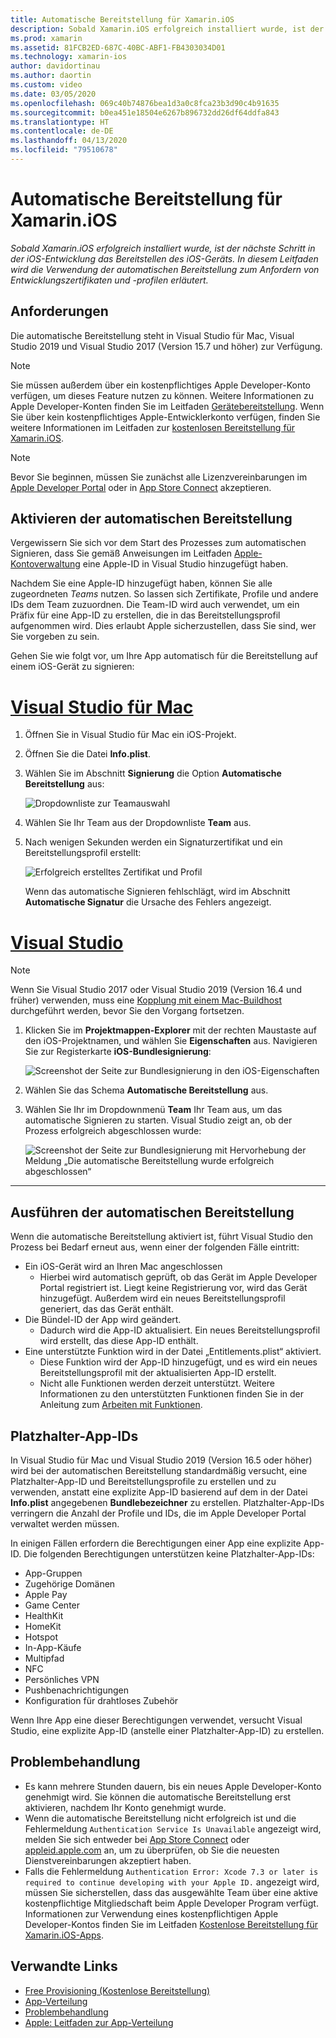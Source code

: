 ```yaml
---
title: Automatische Bereitstellung für Xamarin.iOS
description: Sobald Xamarin.iOS erfolgreich installiert wurde, ist der nächste Schritt in der iOS-Entwicklung das Bereitstellen des iOS-Geräts. Dieses Handbuch beschreibt die Verwendung der Option „Automatische Signatur“, um Entwicklungszertifikate und -profile anzufordern.
ms.prod: xamarin
ms.assetid: 81FCB2ED-687C-40BC-ABF1-FB4303034D01
ms.technology: xamarin-ios
author: davidortinau
ms.author: daortin
ms.custom: video
ms.date: 03/05/2020
ms.openlocfilehash: 069c40b74876bea1d3a0c8fca23b3d90c4b91635
ms.sourcegitcommit: b0ea451e18504e6267b896732dd26df64ddfa843
ms.translationtype: HT
ms.contentlocale: de-DE
ms.lasthandoff: 04/13/2020
ms.locfileid: "79510678"
---
```

# <a name="automatic-provisioning-for-xamarinios"></a>Automatische Bereitstellung für Xamarin.iOS

_Sobald Xamarin.iOS erfolgreich installiert wurde, ist der nächste Schritt in der iOS-Entwicklung das Bereitstellen des iOS-Geräts. In diesem Leitfaden wird die Verwendung der automatischen Bereitstellung zum Anfordern von Entwicklungszertifikaten und -profilen erläutert._

## <a name="requirements"></a>Anforderungen

Die automatische Bereitstellung steht in Visual Studio für Mac, Visual Studio 2019 und Visual Studio 2017 (Version 15.7 und höher) zur Verfügung. 

> [!NOTE]
> Sie müssen außerdem über ein kostenpflichtiges Apple Developer-Konto verfügen, um dieses Feature nutzen zu können. Weitere Informationen zu Apple Developer-Konten finden Sie im Leitfaden [Gerätebereitstellung](~/ios/get-started/installation/device-provisioning/index.md).
> Wenn Sie über kein kostenpflichtiges Apple-Entwicklerkonto verfügen, finden Sie weitere Informationen im Leitfaden zur [kostenlosen Bereitstellung für Xamarin.iOS](~/ios/get-started/installation/device-provisioning/free-provisioning.md).

> [!NOTE]
> Bevor Sie beginnen, müssen Sie zunächst alle Lizenzvereinbarungen im [Apple Developer Portal](https://developer.apple.com/account/) oder in [App Store Connect](https://appstoreconnect.apple.com/) akzeptieren.


## <a name="enable-automatic-provisioning"></a>Aktivieren der automatischen Bereitstellung

Vergewissern Sie sich vor dem Start des Prozesses zum automatischen Signieren, dass Sie gemäß Anweisungen im Leitfaden [Apple-Kontoverwaltung](~/cross-platform/macios/apple-account-management.md) eine Apple-ID in Visual Studio hinzugefügt haben. 

Nachdem Sie eine Apple-ID hinzugefügt haben, können Sie alle zugeordneten _Teams_ nutzen. So lassen sich Zertifikate, Profile und andere IDs dem Team zuzuordnen. Die Team-ID wird auch verwendet, um ein Präfix für eine App-ID zu erstellen, die in das Bereitstellungsprofil aufgenommen wird. Dies erlaubt Apple sicherzustellen, dass Sie sind, wer Sie vorgeben zu sein.

Gehen Sie wie folgt vor, um Ihre App automatisch für die Bereitstellung auf einem iOS-Gerät zu signieren:

# <a name="visual-studio-for-mac"></a>[Visual Studio für Mac](#tab/macos)

1. Öffnen Sie in Visual Studio für Mac ein iOS-Projekt.

2. Öffnen Sie die Datei **Info.plist**.

3. Wählen Sie im Abschnitt **Signierung** die Option **Automatische Bereitstellung** aus:

    ![Dropdownliste zur Teamauswahl](automatic-provisioning-images/image2.png)

4. Wählen Sie Ihr Team aus der Dropdownliste **Team** aus.

5. Nach wenigen Sekunden werden ein Signaturzertifikat und ein Bereitstellungsprofil erstellt:

    ![Erfolgreich erstelltes Zertifikat und Profil](automatic-provisioning-images/image5.png)

    Wenn das automatische Signieren fehlschlägt, wird im Abschnitt **Automatische Signatur** die Ursache des Fehlers angezeigt.

# <a name="visual-studio"></a>[Visual Studio](#tab/windows)

> [!NOTE]
> Wenn Sie Visual Studio 2017 oder Visual Studio 2019 (Version 16.4 und früher) verwenden, muss eine [Kopplung mit einem Mac-Buildhost](~/ios/get-started/installation/windows/connecting-to-mac/index.md) durchgeführt werden, bevor Sie den Vorgang fortsetzen.

1. Klicken Sie im **Projektmappen-Explorer** mit der rechten Maustaste auf den iOS-Projektnamen, und wählen Sie **Eigenschaften** aus. Navigieren Sie zur Registerkarte **iOS-Bundlesignierung**:

    ![Screenshot der Seite zur Bundlesignierung in den iOS-Eigenschaften](automatic-provisioning-images/bundle-signing-win.png)

2. Wählen Sie das Schema **Automatische Bereitstellung** aus.

3. Wählen Sie Ihr im Dropdownmenü **Team** Ihr Team aus, um das automatische Signieren zu starten. Visual Studio zeigt an, ob der Prozess erfolgreich abgeschlossen wurde:

    ![Screenshot der Seite zur Bundlesignierung mit Hervorhebung der Meldung „Die automatische Bereitstellung wurde erfolgreich abgeschlossen“](automatic-provisioning-images/signing-success-win.png)

-----

## <a name="run-automatic-provisioning"></a>Ausführen der automatischen Bereitstellung

Wenn die automatische Bereitstellung aktiviert ist, führt Visual Studio den Prozess bei Bedarf erneut aus, wenn einer der folgenden Fälle eintritt:

- Ein iOS-Gerät wird an Ihren Mac angeschlossen
  - Hierbei wird automatisch geprüft, ob das Gerät im Apple Developer Portal registriert ist. Liegt keine Registrierung vor, wird das Gerät hinzugefügt. Außerdem wird ein neues Bereitstellungsprofil generiert, das das Gerät enthält.
- Die Bündel-ID der App wird geändert.
  - Dadurch wird die App-ID aktualisiert. Ein neues Bereitstellungsprofil wird erstellt, das diese App-ID enthält.
- Eine unterstützte Funktion wird in der Datei „Entitlements.plist“ aktiviert.
  - Diese Funktion wird der App-ID hinzugefügt, und es wird ein neues Bereitstellungsprofil mit der aktualisierten App-ID erstellt.
  - Nicht alle Funktionen werden derzeit unterstützt. Weitere Informationen zu den unterstützten Funktionen finden Sie in der Anleitung zum [Arbeiten mit Funktionen](~/ios/deploy-test/provisioning/capabilities/index.md).

## <a name="wildcard-app-ids"></a>Platzhalter-App-IDs

In Visual Studio für Mac und Visual Studio 2019 (Version 16.5 oder höher) wird bei der automatischen Bereitstellung standardmäßig versucht, eine Platzhalter-App-ID und Bereitstellungsprofile zu erstellen und zu verwenden, anstatt eine explizite App-ID basierend auf dem in der Datei **Info.plist** angegebenen **Bundlebezeichner** zu erstellen. Platzhalter-App-IDs verringern die Anzahl der Profile und IDs, die im Apple Developer Portal verwaltet werden müssen.

In einigen Fällen erfordern die Berechtigungen einer App eine explizite App-ID. Die folgenden Berechtigungen unterstützen keine Platzhalter-App-IDs:

- App-Gruppen
- Zugehörige Domänen
- Apple Pay
- Game Center
- HealthKit
- HomeKit
- Hotspot
- In-App-Käufe
- Multipfad
- NFC
- Persönliches VPN
- Pushbenachrichtigungen
- Konfiguration für drahtloses Zubehör

Wenn Ihre App eine dieser Berechtigungen verwendet, versucht Visual Studio, eine explizite App-ID (anstelle einer Platzhalter-App-ID) zu erstellen.

## <a name="troubleshoot"></a>Problembehandlung 

- Es kann mehrere Stunden dauern, bis ein neues Apple Developer-Konto genehmigt wird. Sie können die automatische Bereitstellung erst aktivieren, nachdem Ihr Konto genehmigt wurde.
- Wenn die automatische Bereitstellung nicht erfolgreich ist und die Fehlermeldung `Authentication Service Is Unavailable` angezeigt wird, melden Sie sich entweder bei [App Store Connect](https://appstoreconnect.apple.com/) oder [appleid.apple.com](https://appleid.apple.com) an, um zu überprüfen, ob Sie die neuesten Dienstvereinbarungen akzeptiert haben.
- Falls die Fehlermeldung `Authentication Error: Xcode 7.3 or later is required to continue developing with your Apple ID.` angezeigt wird, müssen Sie sicherstellen, dass das ausgewählte Team über eine aktive kostenpflichtige Mitgliedschaft beim Apple Developer Program verfügt. Informationen zur Verwendung eines kostenpflichtigen Apple Developer-Kontos finden Sie im Leitfaden [Kostenlose Bereitstellung für Xamarin.iOS-Apps](~/ios/get-started/installation/device-provisioning/free-provisioning.md).

## <a name="related-links"></a>Verwandte Links

- [Free Provisioning (Kostenlose Bereitstellung)](~/ios/get-started/installation/device-provisioning/free-provisioning.md)
- [App-Verteilung](~/ios/deploy-test/app-distribution/index.md)
- [Problembehandlung](~/ios/deploy-test/troubleshooting.md)
- [Apple: Leitfaden zur App-Verteilung](https://developer.apple.com/library/ios/documentation/IDEs/Conceptual/AppDistributionGuide/Introduction/Introduction.html)
